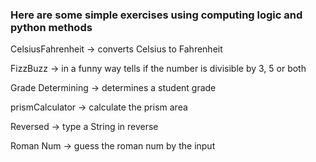 
### Here are some simple exercises using computing logic and python methods 

CelsiusFahrenheit -> converts Celsius to Fahrenheit

FizzBuzz -> in a funny way tells if the number is divisible by 3, 5 or both

Grade Determining -> determines a student grade

prismCalculator -> calculate the prism area

Reversed -> type a String in reverse

Roman Num -> guess the roman num by the input